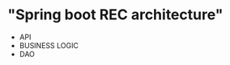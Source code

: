 "Spring boot REC architecture"
============================================

* API
* BUSINESS LOGIC
* DAO

